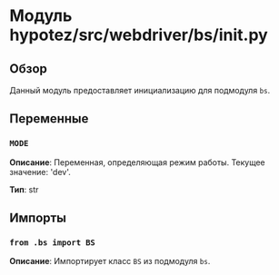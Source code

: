 # Модуль hypotez/src/webdriver/bs/__init__.py

## Обзор

Данный модуль предоставляет инициализацию для подмодуля `bs`.

## Переменные

### `MODE`

**Описание**: Переменная, определяющая режим работы. Текущее значение: 'dev'.

**Тип**: str

## Импорты

### `from .bs import BS`

**Описание**: Импортирует класс `BS` из подмодуля `bs`.